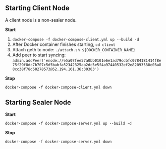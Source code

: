 ## Starting Client Node
A client node is a non-sealer node.

**Start**
1. `docker-compose -f docker-compose-client.yml up --build -d`
2. After Docker container finishes starting, `cd client`
3. Attach geth to node: `./attach.sh ${DOCKER_CONTAINER_NAME}`
4. Add peer to start syncing: `admin.addPeer('enode://e5a07fee57a0bb0101e6e1ad79cdbfc0784181414f8e75f29f8dc7b707c5d5babfa52342325aa2dc5e5f4a97440532ef2e82093530e03a80cc38f78d50278573@52.194.161.36:30303')`

**Stop**
```
docker-compose -f docker-compose-client.yml down
```

## Starting Sealer Node
**Start**
```
docker-compose -f docker-compose-server.yml up --build -d
```

**Stop**
```
docker-compose -f docker-compose-server.yml down
```
